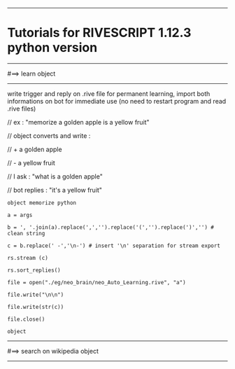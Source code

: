 _____________________________________________________________________________________________________

#                       Tutorials for RIVESCRIPT 1.12.3 python version
_____________________________________________________________________________________________________

#==>   learn object
_____________________________________________________________________________________________________
write trigger and reply on .rive file for permanent learning,
import both informations on bot for immediate use (no need to restart program and read .rive files)

// ex : "memorize a golden apple is a yellow fruit"

// object converts and write :

// + a golden apple

// - a yellow fruit

// I ask : "what is a golden apple"

// bot replies : "it's a yellow fruit"

    object memorize python

    a = args
    
    b = ', '.join(a).replace(',','').replace('(','').replace(')','') # clean string
    
    c = b.replace(' -','\n-') # insert '\n' separation for stream export
    
    rs.stream (c)
    
    rs.sort_replies()
    
    file = open("./eg/neo_brain/neo_Auto_Learning.rive", "a")
    
    file.write("\n\n")
    
    file.write(str(c))
    
    file.close()
    
    object
_____________________________________________________________________________________________________

#==>   search on wikipedia object
_____________________________________________________________________________________________________
